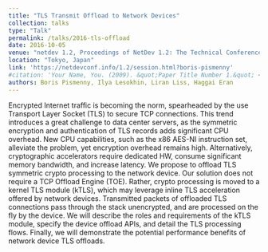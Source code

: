 ```yaml
---
title: "TLS Transmit Offload to Network Devices"
collection: talks
type: "Talk"
permalink: /talks/2016-tls-offload
date: 2016-10-05
venue: "netdev 1.2, Proceedings of NetDev 1.2: The Technical Conference on Linux Networking"
location: "Tokyo, Japan"
link: 'https://netdevconf.info/1.2/session.html?boris-pismenny'
#citation: 'Your Name, You. (2009). &quot;Paper Title Number 1.&quot; <i>Journal 1</i>. 1(1).'
authors: Boris Pismenny, Ilya Lesokhin, Liran Liss, Haggai Eran
---
```


Encrypted Internet traffic is becoming the norm, spearheaded by the use
Transport Layer Socket (TLS) to secure TCP connections.  This trend introduces
a great challenge to data center servers, as the symmetric encryption and
authentication of TLS records adds significant CPU overhead. New CPU
capabilities, such as the x86 AES-NI instruction set, alleviate the problem,
yet encryption overhead remains high. Alternatively, cryptographic accelerators
require dedicated HW, consume significant memory bandwidth, and increase
latency. We propose to offload TLS symmetric crypto processing to the network
device. Our solution does not require a TCP Offload Engine (TOE).  Rather,
crypto processing is moved to a kernel TLS module (kTLS), which may leverage
inline TLS acceleration offered by network devices. Transmitted packets of
offloaded TLS connections pass through the stack unencrypted, and are processed
on the fly by the device. We will describe the roles and requirements of the
kTLS module, specify the device offload APIs, and detail the TLS processing
flows. Finally, we will demonstrate the potential performance benefits of
network device TLS offloads.
